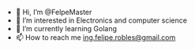 - 👋 Hi, I’m @FelpeMaster
- 👀 I’m interested in Electronics and computer science
- 🌱 I’m currently learning Golang
- 📫 How to reach me ing.felipe.robles@gmail.com

<!---
FelpeMaster/FelpeMaster is a ✨ special ✨ repository because its `README.md` (this file) appears on your GitHub profile.
You can click the Preview link to take a look at your changes.
--->
